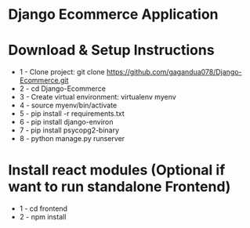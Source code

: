 # Django Ecommerce Application

# Download & Setup Instructions

- 1 - Clone project: git clone https://github.com/gagandua078/Django-Ecommerce.git
- 2 - cd Django-Ecommerce
- 3 - Create virtual environment: virtualenv myenv
- 4 - source myenv/bin/activate
- 5 - pip install -r requirements.txt
- 6 - pip install django-environ
- 7 - pip install psycopg2-binary
- 8 - python manage.py runserver

# Install react modules (Optional if want to run standalone Frontend)

- 1 - cd frontend
- 2 - npm install
